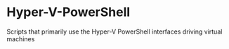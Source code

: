 # Hyper-V-PowerShell
Scripts that primarily use the Hyper-V PowerShell interfaces driving virtual machines
